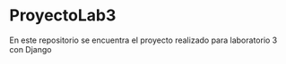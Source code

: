 # ProyectoLab3
En este repositorio se encuentra el proyecto realizado para laboratorio 3 con Django
